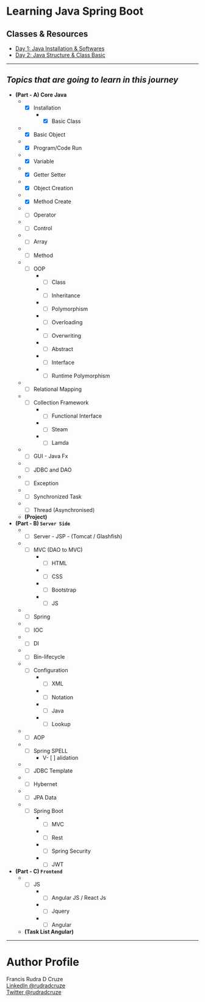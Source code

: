 # Learning Java Spring Boot

## Classes & Resources
* [Day 1: Java Installation & Softwares](https://github.com/rudradcruze/learning-java-spring-boot/tree/main/day-1-installation)
* [Day 2: Java Structure & Class Basic](https://github.com/rudradcruze/learning-java-spring-boot/tree/main/day-2-basic-class)

---

## _Topics that are going to learn in this journey_

* **(Part - A) Core Java** <br>
    * - [x] Installation
    	* - [x] Basic Class
	* - [x] Basic Object
	* - [x] Program/Code Run
	* - [x] Variable
	* - [x] Getter Setter
	* - [x] Object Creation
	* - [x] Method Create
    * - [ ] Operator
    * - [ ] Control
    * - [ ] Array
    * - [ ] Method
    * - [ ] OOP
        * - [ ] Class
        * - [ ] Inheritance
        * - [ ] Polymorphism
        * - [ ] Overloading
        * - [ ] Overwriting
        * - [ ] Abstract
        * - [ ] Interface
        * - [ ] Runtime Polymorphism
    * - [ ] Relational Mapping
    * - [ ] Collection Framework
        * - [ ] Functional Interface
        * - [ ] Steam
        * - [ ] Lamda
    * - [ ] GUI - Java Fx
    * - [ ] JDBC and DAO
    * - [ ] Exception
    * - [ ] Synchronized Task
    * - [ ] Thread (Asynchronised)
    * **(Project)**
* **(Part - B) `Server Side`**
    * - [ ] Server - JSP - (Tomcat / Glashfish)
    * - [ ] MVC (DAO to MVC)
        * - [ ] HTML
        * - [ ] CSS
        * - [ ] Bootstrap
        * - [ ] JS
    * - [ ] Spring
    * - [ ] IOC
    * - [ ] DI
    * - [ ] Bin-lifecycle
    * - [ ] Configuration
        * - [ ] XML
        * - [ ] Notation
        * - [ ] Java
        * - [ ] Lookup
    * - [ ] AOP
    * - [ ] Spring SPELL
        * V- [ ] alidation
    * - [ ] JDBC Template
    * - [ ] Hybernet
    * - [ ] JPA Data
    * - [ ] Spring Boot
        * - [ ] MVC
        * - [ ] Rest
        * - [ ] Spring Security
        * - [ ] JWT
* **(Part - C) `Frontend`**
    * - [ ] JS
        * - [ ] Angular JS / React Js
        * - [ ] Jquery
        * - [ ] Angular
	* **(Task List Angular)**
___
# Author Profile
Francis Rudra D Cruze <br>
[LinkedIn @rudradcruze](https://www.linkedin.com/in/rudradcruze?) <br>
[Twitter @rudradcruze](https://twitter.com/rudradcruze)
